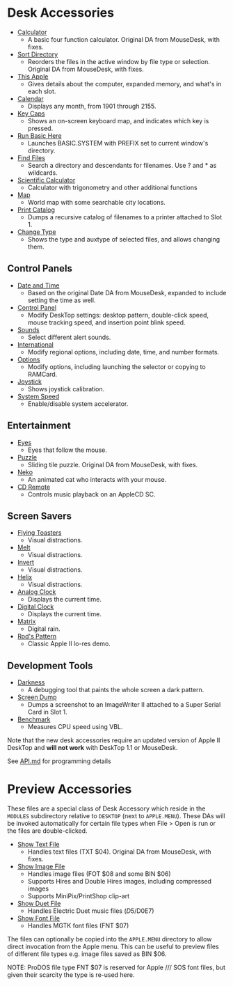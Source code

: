 # Desk Accessories

* [Calculator](calculator.s)
  * A basic four function calculator. Original DA from MouseDesk, with fixes.
* [Sort Directory](sort.directory.s)
  * Reorders the files in the active window by file type or selection. Original DA from MouseDesk, with fixes.
* [This Apple](this.apple.s)
  * Gives details about the computer, expanded memory, and what's in each slot.
* [Calendar](calendar.s)
  * Displays any month, from 1901 through 2155.
* [Key Caps](key.caps.s)
  * Shows an on-screen keyboard map, and indicates which key is pressed.
* [Run Basic Here](run.basic.here.s)
  * Launches BASIC.SYSTEM with PREFIX set to current window's directory.
* [Find Files](find.files.s)
  * Search a directory and descendants for filenames. Use ? and * as wildcards.
* [Scientific Calculator](sci.calc.s)
  * Calculator with trigonometry and other additional functions
* [Map](map.s)
  * World map with some searchable city locations.
* [Print Catalog](print.catalog.s)
  * Dumps a recursive catalog of filenames to a printer attached to Slot 1.
* [Change Type](change.type.s)
  * Shows the type and auxtype of selected files, and allows changing them.

## Control Panels

* [Date and Time](date.and.time.s)
  * Based on the original Date DA from MouseDesk, expanded to include setting the time as well.
* [Control Panel](control.panel.s)
  * Modify DeskTop settings: desktop pattern, double-click speed, mouse tracking speed, and insertion point blink speed.
* [Sounds](sounds.s)
  * Select different alert sounds.
* [International](internationaloptions.s)
  * Modify regional options, including date, time, and number formats.
* [Options](options.s)
  * Modify options, including launching the selector or copying to RAMCard.
* [Joystick](joystick.s)
  * Shows joystick calibration.
* [System Speed](system.speed.s)
  * Enable/disable system accelerator.

## Entertainment

* [Eyes](eyes.s)
  * Eyes that follow the mouse.
* [Puzzle](puzzle.s)
  * Sliding tile puzzle. Original DA from MouseDesk, with fixes.
* [Neko](neko.s)
  * An animated cat who interacts with your mouse.
* [CD Remote](cd.remote.s)
  * Controls music playback on an AppleCD SC.

## Screen Savers

* [Flying Toasters](flying.toasters.s)
  * Visual distractions.
* [Melt](melt.s)
  * Visual distractions.
* [Invert](invert.s)
  * Visual distractions.
* [Helix](helix.s)
  * Visual distractions.
* [Analog Clock](analog.clock.s)
  * Displays the current time.
* [Digital Clock](digital.clock.s)
  * Displays the current time.
* [Matrix](matrix.s)
  * Digital rain.
* [Rod's Pattern](rods.pattern.s)
  * Classic Apple II lo-res demo.

## Development Tools

* [Darkness](darkness.s)
  * A debugging tool that paints the whole screen a dark pattern.
* [Screen Dump](screen.dump.s)
  * Dumps a screenshot to an ImageWriter II attached to a Super Serial Card in Slot 1.
* [Benchmark](benchmark.s)
  * Measures CPU speed using VBL.

Note that the new desk accessories require an updated version of Apple II DeskTop and **will not work** with DeskTop 1.1 or MouseDesk.

See [API.md](API.md) for programming details

# Preview Accessories

These files are a special class of Desk Accessory which reside in
the `MODULES` subdirectory relative to `DESKTOP` (next to `APPLE.MENU`).
These DAs will be invoked automatically for certain file types when
File > Open is run or the files are double-clicked.

* [Show Text File](show.text.file.s)
   * Handles text files (TXT $04). Original DA from MouseDesk, with fixes.
* [Show Image File](show.image.file.s)
   * Handles image files (FOT $08 and some BIN $06)
   * Supports Hires and Double Hires images, including compressed images
   * Supports MiniPix/PrintShop clip-art
* [Show Duet File](show.duet.file.s)
   * Handles Electric Duet music files ($D5/$D0E7)
* [Show Font File](show.font.file.s)
   * Handles MGTK font files (FNT $07)

The files can optionally be copied into the `APPLE.MENU` directory to
allow direct invocation from the Apple menu. This can be useful to
preview files of different file types e.g. image files saved as BIN
$06.

NOTE: ProDOS file type FNT $07 is reserved for Apple /// SOS font
files, but given their scarcity the type is re-used here.
